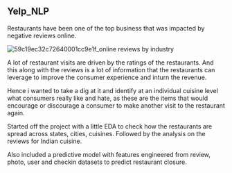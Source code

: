 ## Yelp_NLP

Restaurants have been one of the top business that was impacted by negative reviews online.

![59c19ec32c72640001cc9e1f_online reviews by industry](https://user-images.githubusercontent.com/39236401/76273656-62a15c00-624c-11ea-8b37-91739ec16396.png)

A lot of restaurant visits are driven by the ratings of the restaurants. And this along with the reviews is a lot of information that the restaurants can leverage to improve the consumer experience and inturn the revenue. 

Hence i wanted to take a dig at it and identify at an individual cuisine level what consumers really like and hate, as these are the items that would encourage or discourage a consumer to make another visit to the restaurant again.

Started off the project with a little EDA to check how the restaurants are spread across states, cities, cuisines. Followed by the analysis on the reviews for Indian cuisine.

Also included a predictive model with features engineered from review, photo, user and checkin datasets to predict restaurant closure.
